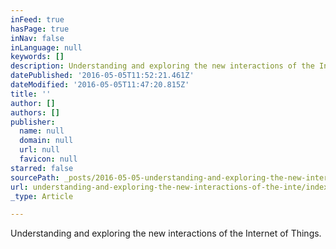 ```yaml
---
inFeed: true
hasPage: true
inNav: false
inLanguage: null
keywords: []
description: Understanding and exploring the new interactions of the Internet of Things.
datePublished: '2016-05-05T11:52:21.461Z'
dateModified: '2016-05-05T11:47:20.815Z'
title: ''
author: []
authors: []
publisher:
  name: null
  domain: null
  url: null
  favicon: null
starred: false
sourcePath: _posts/2016-05-05-understanding-and-exploring-the-new-interactions-of-the-inte.md
url: understanding-and-exploring-the-new-interactions-of-the-inte/index.html
_type: Article

---
```

Understanding and exploring the new interactions of the Internet of Things.